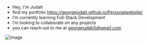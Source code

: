 


- Hey, I'm Judah
- find my portfolio https://georgejudah.github.io/Personalwebsite/
- I’m currently learning Full-Stack Development
- I’m looking to collaborate on any projects
- you can reach out to me at georgejudah5@gmail.com

![image](https://user-images.githubusercontent.com/36484444/150840660-5a24494d-d034-4a04-b462-56341e54d58a.png)


<!---
georgejudah/georgejudah is a ✨ special ✨ repository because its `README.md` (this file) appears on your GitHub profile.
You can click the Preview link to take a look at your changes.
--->
